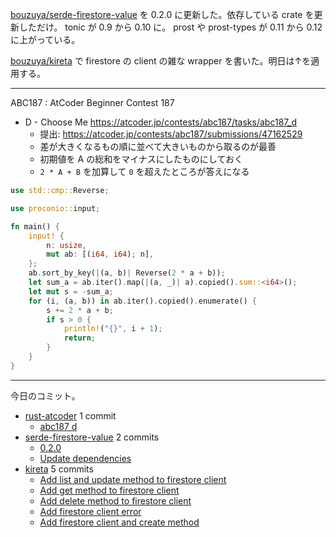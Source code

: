 [bouzuya/serde-firestore-value] を 0.2.0 に更新した。依存している crate を更新しただけ。 tonic が 0.9 から 0.10 に。 prost や prost-types が 0.11 から 0.12 に上がっている。

[bouzuya/kireta] で firestore の client の雑な wrapper を書いた。明日は↑を適用する。

---

ABC187 : AtCoder Beginner Contest 187

- D - Choose Me
  <https://atcoder.jp/contests/abc187/tasks/abc187_d>
  - 提出: <https://atcoder.jp/contests/abc187/submissions/47162529>
  - 差が大きくなるもの順に並べて大きいものから取るのが最善
  - 初期値を A の総和をマイナスにしたものにしておく
  - `2 * A + B` を加算して `0` を超えたところが答えになる

```rust
use std::cmp::Reverse;

use proconio::input;

fn main() {
    input! {
        n: usize,
        mut ab: [(i64, i64); n],
    };
    ab.sort_by_key(|(a, b)| Reverse(2 * a + b));
    let sum_a = ab.iter().map(|(a, _)| a).copied().sum::<i64>();
    let mut s = -sum_a;
    for (i, (a, b)) in ab.iter().copied().enumerate() {
        s += 2 * a + b;
        if s > 0 {
            println!("{}", i + 1);
            return;
        }
    }
}
```

---

今日のコミット。

- [rust-atcoder](https://github.com/bouzuya/rust-atcoder) 1 commit
  - [abc187 d](https://github.com/bouzuya/rust-atcoder/commit/5131e1903ee21cc1d820b16e972c335b7e2864fa)
- [serde-firestore-value](https://github.com/bouzuya/serde-firestore-value) 2 commits
  - [0.2.0](https://github.com/bouzuya/serde-firestore-value/commit/0156a59ee2af5c214faae0ea91d136a3978b1442)
  - [Update dependencies](https://github.com/bouzuya/serde-firestore-value/commit/ecf60a59d4b3c08de4304ac25fe8f145ba696d62)
- [kireta](https://github.com/bouzuya/kireta) 5 commits
  - [Add list and update method to firestore client](https://github.com/bouzuya/kireta/commit/14022fe650adf313df643c39ddff405b1b94ebdf)
  - [Add get method to firestore client](https://github.com/bouzuya/kireta/commit/74e1a971ec8b1fbb94e1b11c2b096241c355e3e0)
  - [Add delete method to firestore client](https://github.com/bouzuya/kireta/commit/125d8fb1981671d568e6aa42f32b2dd6a3d901a5)
  - [Add firestore client error](https://github.com/bouzuya/kireta/commit/b201b4e6021b3e597bd2c0b54aeff729126c7220)
  - [Add firestore client and create method](https://github.com/bouzuya/kireta/commit/b89e5e0ef38bd1d877160670fc988ba2c7a66444)

[bouzuya/kireta]: https://github.com/bouzuya/kireta
[bouzuya/serde-firestore-value]: https://github.com/bouzuya/serde-firestore-value

